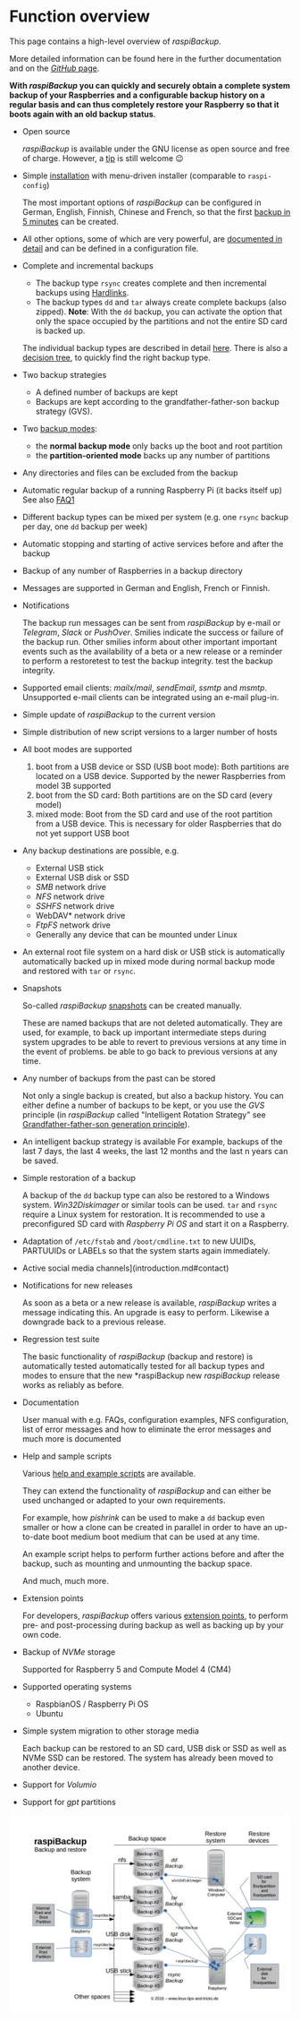 # Function overview

This page contains a high-level overview of *raspiBackup*.

More detailed information can be found here in the further documentation
and on the [*GitHub* page](https://github.com/framps/raspiBackup).

**With *raspiBackup* you can quickly and securely obtain a complete system backup of your Raspberries and a configurable backup history on a regular basis
and can thus completely restore your Raspberry so that it boots again with an old backup status**.

  - Open source

    *raspiBackup* is available under the GNU license as open source and free of charge.
    However, a [tip](introduction.md#donation) is still welcome 😉

  - Simple [installation](installation-in-5-minutes.md) with menu-driven installer (comparable to `raspi-config`)

    The most important options of *raspiBackup* can be configured in German, English, Finnish,
    Chinese and French,
    so that the first [backup in 5 minutes](installation-in-5-minutes.md) can be created.

  - All other options, some of which are very powerful, are [documented in detail](invocation-options.md)
    and can be defined in a configuration file.

  - Complete and incremental backups

      - The backup type `rsync` creates complete and then incremental backups
        using [Hardlinks](how-do-hardlinks-work-with-rsync.md).
      - The backup types `dd` and `tar` always create complete backups (also zipped).
        **Note**: With the `dd` backup, you can activate the option that only the space occupied by the partitions
        and not the entire SD card is backed up.

    The individual backup types are described in detail [here](backup-types.md).
    There is also a [decision tree](backup-types.md#decisiontree),
    to quickly find the right backup type.

  - Two backup strategies

      - A defined number of backups are kept
      - Backups are kept according to the grandfather-father-son backup strategy (GVS).

  - Two [backup modes](normal-or-partition-backup.md):

      - the **normal backup mode** only backs up the boot and root partition
      - the **partition-oriented mode** backs up any number of partitions

  - Any directories and files can be excluded from the backup

  - Automatic regular backup of a running Raspberry Pi (it backs itself up)
    See also [FAQ1](faq.md#1-is-a-backup-of-a-running-system-reliable-should-not-stop-the-whole-system-before-the-backup)

  - Different backup types can be mixed per system (e.g. one `rsync` backup per day, one `dd` backup per week)

  - Automatic stopping and starting of active services before and after the backup

  - Backup of any number of Raspberries in a backup directory

  - Messages are supported in German and English, French or Finnish.  

  - Notifications

    The backup run messages can be sent from *raspiBackup* by e-mail or *Telegram*,
    *Slack* or *PushOver*. Smilies indicate the success or
    failure of the backup run. Other smilies inform about other important
    important events such as the availability of a beta or a new release
    or a reminder to perform a restoretest to test the backup integrity.
    test the backup integrity.

  - Supported email clients: *mailx*/*mail*, *sendEmail*, *ssmtp* and *msmtp*.
    Unsupported e-mail clients can be integrated using an e-mail plug-in.

  - Simple update of *raspiBackup* to the current version
  
  - Simple distribution of new script versions to a larger number of hosts

  - All boot modes are supported

      1. boot from a USB device or SSD (USB boot mode): Both partitions
         are located on a USB device. Supported by the newer Raspberries from model 3B
         supported
      2. boot from the SD card: Both partitions are on the SD card
         (every model)
      3. mixed mode: Boot from the SD card and use of the root partition
         from a USB device. This is necessary for older Raspberries that
         do not yet support USB boot

  - Any backup destinations are possible, e.g.

      - External USB stick
      - External USB disk or SSD
      - *SMB* network drive
      - *NFS* network drive
      - *SSHFS* network drive
      - WebDAV* network drive
      - *FtpFS* network drive
      - Generally any device that can be mounted under Linux

  - An external root file system on a hard disk or USB stick is automatically
    automatically backed up in mixed mode during normal backup mode
    and restored with `tar` or `rsync`.

  - Snapshots

    So-called *raspiBackup* [snapshots](snapshots.md) can be created manually.

    These are named backups that are not deleted automatically.
    They are used, for example, to back up important intermediate steps during system upgrades
    to be able to revert to previous versions at any time in the event of problems.
    be able to go back to previous versions at any time.

  - Any number of backups from the past can be stored

    Not only a single backup is created, but also a backup history.
    You can either define a number of backups to be kept,
    or you use the *GVS* principle (in *raspiBackup* called "Intelligent Rotation Strategy"
    see [Grandfather-father-son generation principle](https://www.framp.de/raspiBackupDoc/de/smart-recycle.md)).

  - An intelligent backup strategy is available
    For example, backups of the last 7 days, the last 4 weeks, the last 12 months and
    the last n years can be saved.

  - Simple restoration of a backup

    A backup of the `dd` backup type can also be restored to a Windows system.
    *Win32Diskimager* or similar tools can be used.
    `tar` and `rsync` require a Linux system for restoration.
    It is recommended to use a preconfigured SD card with *Raspberry Pi OS*
    and start it on a Raspberry.

  - Adaptation of `/etc/fstab` and `/boot/cmdline.txt` to new UUIDs, PARTUUIDs
    or LABELs so that the system starts again immediately.

  - Active social media channels](introduction.md#contact)

  - Notifications for new releases

    As soon as a beta or a new release is available, *raspiBackup* writes a
    message indicating this. An upgrade is easy to perform. Likewise a
    downgrade back to a previous release.

  - Regression test suite

    The basic functionality of *raspiBackup* (backup and restore) is automatically tested
    automatically tested for all backup types and modes to ensure that the new *raspiBackup
    new *raspiBackup* release works as reliably as before.

  - Documentation

    User manual with e.g. FAQs, configuration examples, NFS configuration,
    list of error messages and how to eliminate the error messages
    and much more is documented

  - Help and sample scripts

    Various [help and example scripts](useful-helper-scripts.md) are available.

    They can extend the functionality of *raspiBackup* and can either be used unchanged
    or adapted to your own requirements.

    For example, how *pishrink* can be used to make a `dd` backup even smaller
    or how a clone can be created in parallel in order to have an up-to-date boot medium
    boot medium that can be used at any time.

    An example script helps to perform further actions before and after the backup,
    such as mounting and unmounting the backup space.

    And much, much more.

  - Extension points

    For developers, *raspiBackup* offers various [extension points](hooks-for-own-scripts.md),
    to perform pre- and post-processing during backup as well as backing up
    by your own code.

  - Backup of *NVMe* storage

    Supported for Raspberry 5 and Compute Model 4 (CM4)

  - Supported operating systems

      - RaspbianOS / Raspberry Pi OS
      - Ubuntu

  - Simple system migration to other storage media

    Each backup can be restored to an SD card, USB disk or SSD as well as NVMe SSD
    can be restored. The system has already been moved to another device.

  - Support for *Volumio*

  - Support for *gpt* partitions


![Overview image](images/raspiBackupOverview.jpg)


[.status]: translated
[.source]: https://www.linux-tips-and-tricks.de/de/funktionsuebersicht
[.source]: https://www.linux-tips-and-tricks.de/de/raspibackup
[.source]: https://www.linux-tips-and-tricks.de/en/features
[.source]: https://www.linux-tips-and-tricks.de/en/backup


